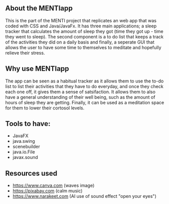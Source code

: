 

## About the MENTIapp
This is the part of the MENTI project that replicates an web app that was coded with CSS and Java/JavaFx. It has three main applications; a sleep tracker that calculates the amount of sleep they got (time they got up - time they went to sleep). The second component is a to do list that keeps a track of the activities they did on a daily basis and finally, a seperate GUI that allows the user to have some time to themselves to meditate and hopefully relieve their stress.

## Why use MENTIapp
The app can be seen as a habitual tracker as it allows them to use the to-do list to list their activities that they have to do everyday, and once they check each one off, it gives them a sense of satsifaction. It allows them to also have a general understanding of their well being, such as the amount of hours of sleep they are getting. Finally, it can be used as a meditation space for them to lower their cortosol levels.


## Tools to have:
- JavaFX
- java.swing
- scenebuilder
- java.io.File
- javax.sound


## Resources used
- https://www.canva.com (waves image)
- https://pixabay.com (calm music)
- https://www.narakeet.com (AI use of sound effect "open your eyes")
  
 
 
